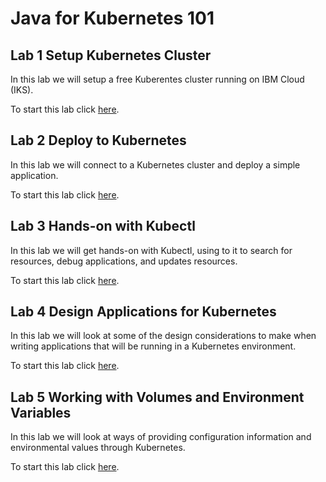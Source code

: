 # Java for Kubernetes 101

## Lab 1 Setup Kubernetes Cluster

In this lab we will setup a free Kuberentes cluster running on IBM Cloud (IKS).

To start this lab click [here](https://labs.cognitiveclass.ai/tools/theiadocker/?md_instructions_url=https%3A%2F%2Fcf-courses-data.s3.us.cloud-object-storage.appdomain.cloud%2FIBMDeveloperSkillsNetwork-JV0104EN-SkillsNetwork%2Flabs%2Flab1_setup_cloud%2Finstructional-labs.md).

## Lab 2 Deploy to Kubernetes

In this lab we will connect to a Kubernetes cluster and deploy a simple application.

To start this lab click [here](https://labs.cognitiveclass.ai/tools/theiadocker/?md_instructions_url=https%3A%2F%2Fcf-courses-data.s3.us.cloud-object-storage.appdomain.cloud%2FIBMDeveloperSkillsNetwork-JV0104EN-SkillsNetwork%2Flabs%2Flab2_deploy_to_k8s%2Finstructional-labs.md).

## Lab 3 Hands-on with Kubectl

In this lab we will get hands-on with Kubectl, using to it to search for resources, debug applications, and updates resources.

To start this lab click [here](https://labs.cognitiveclass.ai/tools/theiadocker/?md_instructions_url=https%3A%2F%2Fcf-courses-data.s3.us.cloud-object-storage.appdomain.cloud%2FIBMDeveloperSkillsNetwork-JV0104EN-SkillsNetwork%2Flabs%2Flab3_working_kubectl%2Finstructional-labs.md).

## Lab 4 Design Applications for Kubernetes

In this lab we will look at some of the design considerations to make when writing applications that will be running in a Kubernetes environment. 

To start this lab click [here](https://labs.cognitiveclass.ai/tools/theiadocker/?md_instructions_url=https%3A%2F%2Fcf-courses-data.s3.us.cloud-object-storage.appdomain.cloud%2FIBMDeveloperSkillsNetwork-JV0104EN-SkillsNetwork%2Flabs%2Flab4_design_applications_for_k8s%2Finstructional-labs.md).

## Lab 5 Working with Volumes and Environment Variables

In this lab we will look at ways of providing configuration information and environmental values through Kubernetes.

To start this lab click [here](https://labs.cognitiveclass.ai/tools/theiadocker/?md_instructions_url=https%3A%2F%2Fcf-courses-data.s3.us.cloud-object-storage.appdomain.cloud%2FIBMDeveloperSkillsNetwork-JV0104EN-SkillsNetwork%2Flabs%2Flab5_config_in_k8s%2Finstructional-labs.md).



